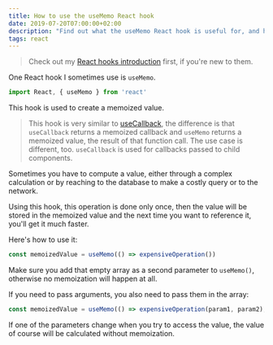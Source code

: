 ```yaml
---
title: How to use the useMemo React hook
date: 2019-07-20T07:00:00+02:00
description: "Find out what the useMemo React hook is useful for, and how to work with it!"
tags: react
---
```


> Check out my [React hooks introduction](/react-hooks/) first, if you're new to them.

One React hook I sometimes use is `useMemo`.

```js
import React, { useMemo } from 'react'
```

This hook is used to create a memoized value.

> This hook is very similar to [useCallback](/react-hook-usecallback/), the difference is that `useCallback` returns a memoized callback and `useMemo` returns a memoized value, the result of that function call. The use case is different, too. `useCallback` is used for callbacks passed to child components.

Sometimes you have to compute a value, either through a complex calculation or by reaching to the database to make a costly query or to the network.

Using this hook, this operation is done only once, then the value will be stored in the memoized value and the next time you want to reference it, you'll get it much faster.

Here's how to use it:

```js
const memoizedValue = useMemo(() => expensiveOperation())
```

Make sure you add that empty array as a second parameter to `useMemo()`, otherwise no memoization will happen at all.

If you need to pass arguments, you also need to pass them in the array:

```js
const memoizedValue = useMemo(() => expensiveOperation(param1, param2), [param1, param2])
```

If one of the parameters change when you try to access the value, the value of course will be calculated without memoization.
